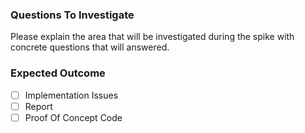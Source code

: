 ### Questions To Investigate

Please explain the area that will be investigated during the spike with concrete
questions that will answered.

### Expected Outcome

- [ ] Implementation Issues
- [ ] Report
- [ ] Proof Of Concept Code
